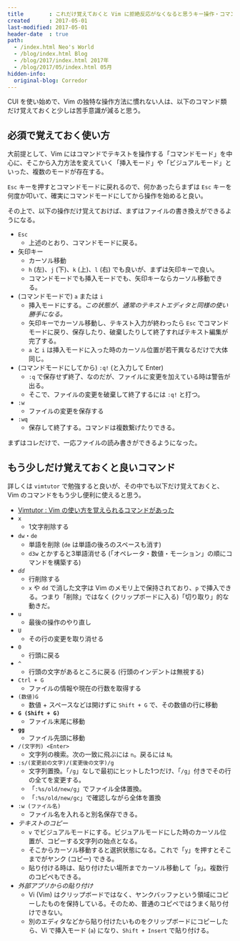 ```yaml
---
title        : これだけ覚えておくと Vim に拒絶反応がなくなると思うキー操作・コマンド一覧
created      : 2017-05-01
last-modified: 2017-05-01
header-date  : true
path:
  - /index.html Neo's World
  - /blog/index.html Blog
  - /blog/2017/index.html 2017年
  - /blog/2017/05/index.html 05月
hidden-info:
  original-blog: Corredor
---
```


CUI を使い始めで、Vim の独特な操作方法に慣れない人は、以下のコマンド類だけ覚えておくと少しは苦手意識が減ると思う。

## 必須で覚えておく使い方

大前提として、Vim にはコマンドでテキストを操作する「コマンドモード」を中心に、そこから入力方法を変えていく「挿入モード」や「ビジュアルモード」といった、複数のモードが存在する。

`Esc` キーを押すとコマンドモードに戻れるので、何かあったらまずは `Esc` キーを何度か叩いて、確実にコマンドモードにしてから操作を始めると良い。

その上で、以下の操作だけ覚えておけば、まずはファイルの書き換えができるようになる。

- `Esc`
  - 上述のとおり、コマンドモードに戻る。
- 矢印キー
  - カーソル移動
  - `h` (左)、`j` (下)、`k` (上)、`l` (右) でも良いが、まずは矢印キーで良い。
  - コマンドモードでも挿入モードでも、矢印キーならカーソル移動できる。
- (コマンドモードで) `a` または `i`
  - 挿入モードにする。*この状態が、通常のテキストエディタと同様の使い勝手になる。*
  - 矢印キーでカーソル移動し、テキスト入力が終わったら `Esc` でコマンドモードに戻り、保存したり、破棄したりして終了すればテキスト編集が完了する。
  - `a` と `i` は挿入モードに入った時のカーソル位置が若干異なるだけで大体同じ。
- (コマンドモードにしてから) `:q!` (と入力して Enter)
  - `:q` で保存せず終了、なのだが、ファイルに変更を加えている時は警告が出る。
  - そこで、ファイルの変更を破棄して終了するには `:q!` と打つ。
- `:w`
  - ファイルの変更を保存する
- `:wq`
  - 保存して終了する。コマンドは複数繋げたりできる。

まずはコレだけで、一応ファイルの読み書きができるようになった。

## もう少しだけ覚えておくと良いコマンド

詳しくは `vimtutor` で勉強すると良いが、その中でも以下だけ覚えておくと、Vim のコマンドをもう少し便利に使えると思う。

- [Vimtutor : Vim の使い方を覚えられるコマンドがあった](/blog/2017/03/21-03.html)
- `x`
  - 1文字削除する
- `dw`・`de`
  - 単語を削除 (`de` は単語の後ろのスペースも消す)
  - `d3w` とかすると3単語消せる (「オペレータ・数値・モーション」の順にコマンドを構築する)
- *`dd`*
  - 行削除する
  - `x` や `dd` で消した文字は Vim のメモリ上で保持されており、`p` で挿入できる。つまり「削除」ではなく (クリップボードに入る)「切り取り」的な動きだ。
- `u`
  - 最後の操作のやり直し
- `U`
  - その行の変更を取り消せる
- `0`
  - 行頭に戻る
- `^`
  - 行頭の文字があるところに戻る (行頭のインデントは無視する)
- `Ctrl + G`
  - ファイルの情報や現在の行数を取得する
- `(数値)G`
  - 数値 + スペースなどは開けずに `Shift + G` で、その数値の行に移動
- **`G (Shift + G)`**
  - ファイル末尾に移動
- **`gg`**
  - ファイル先頭に移動
- `/(文字列) <Enter>`
  - 文字列の検索。次の一致に飛ぶには `n`。戻るには `N`。
- `:s/(変更前の文字)/(変更後の文字)/g`
  - 文字列置換。「`/g`」なしで最初にヒットした1つだけ、「`/g`」付きでその行の全てを変更する。
  - 「`:%s/old/new/g`」でファイル全体置換。
  - 「`:%s/old/new/gc`」で確認しながら全体を置換
- `:w (ファイル名)`
  - ファイル名を入れると別名保存できる。
- *テキストのコピー*
  - `v` でビジュアルモードにする。ビジュアルモードにした時のカーソル位置が、コピーする文字列の始点となる。
  - そこからカーソル移動すると選択状態になる。これで「`y`」を押すとそこまでがヤンク (コピー) できる。
  - 貼り付ける時は、貼り付けたい場所までカーソル移動して「`p`」。複数行のコピペもできる。
- *外部アプリからの貼り付け*
  - Vi (Vim) はクリップボードではなく、ヤンクバッファという領域にコピーしたものを保持している。そのため、普通のコピペではうまく貼り付けできない。
  - 別のエディタなどから貼り付けたいものをクリップボードにコピーしたら、Vi で挿入モード (`a`) になり、`Shift + Insert` で貼り付ける。
